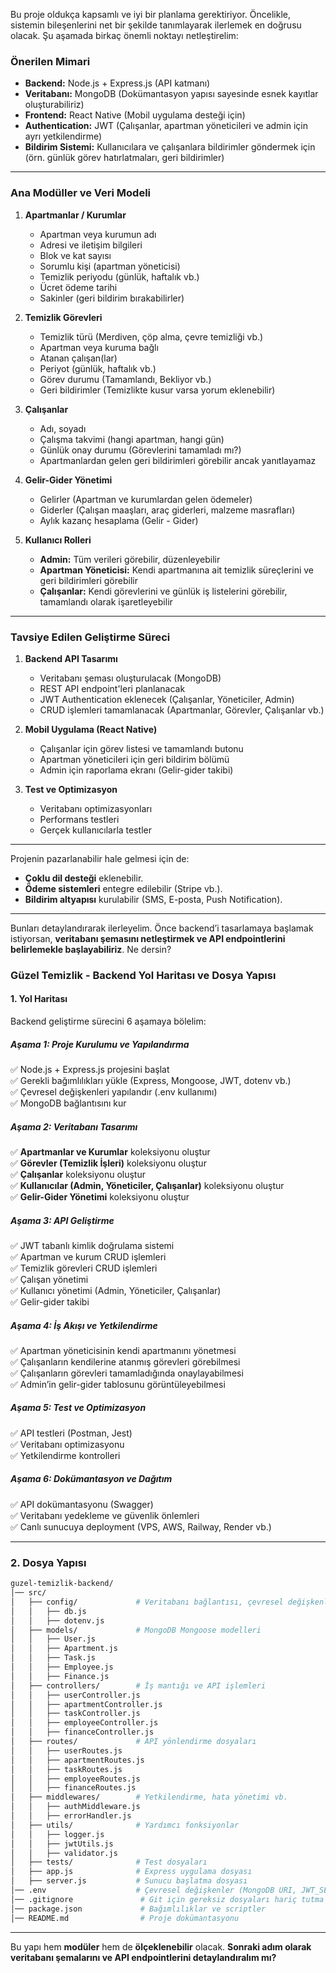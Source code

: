 Bu proje oldukça kapsamlı ve iyi bir planlama gerektiriyor. Öncelikle, sistemin bileşenlerini net bir şekilde tanımlayarak ilerlemek en doğrusu olacak. Şu aşamada birkaç önemli noktayı netleştirelim:

### **Önerilen Mimari**
- **Backend:** Node.js + Express.js (API katmanı)
- **Veritabanı:** MongoDB (Dokümantasyon yapısı sayesinde esnek kayıtlar oluşturabiliriz)
- **Frontend:** React Native (Mobil uygulama desteği için)
- **Authentication:** JWT (Çalışanlar, apartman yöneticileri ve admin için ayrı yetkilendirme)
- **Bildirim Sistemi:** Kullanıcılara ve çalışanlara bildirimler göndermek için (örn. günlük görev hatırlatmaları, geri bildirimler)

---

### **Ana Modüller ve Veri Modeli**
1. **Apartmanlar / Kurumlar**
   - Apartman veya kurumun adı
   - Adresi ve iletişim bilgileri
   - Blok ve kat sayısı
   - Sorumlu kişi (apartman yöneticisi)
   - Temizlik periyodu (günlük, haftalık vb.)
   - Ücret ödeme tarihi
   - Sakinler (geri bildirim bırakabilirler)

2. **Temizlik Görevleri**
   - Temizlik türü (Merdiven, çöp alma, çevre temizliği vb.)
   - Apartman veya kuruma bağlı
   - Atanan çalışan(lar)
   - Periyot (günlük, haftalık vb.)
   - Görev durumu (Tamamlandı, Bekliyor vb.)
   - Geri bildirimler (Temizlikte kusur varsa yorum eklenebilir)

3. **Çalışanlar**
   - Adı, soyadı
   - Çalışma takvimi (hangi apartman, hangi gün)
   - Günlük onay durumu (Görevlerini tamamladı mı?)
   - Apartmanlardan gelen geri bildirimleri görebilir ancak yanıtlayamaz

4. **Gelir-Gider Yönetimi**
   - Gelirler (Apartman ve kurumlardan gelen ödemeler)
   - Giderler (Çalışan maaşları, araç giderleri, malzeme masrafları)
   - Aylık kazanç hesaplama (Gelir - Gider)

5. **Kullanıcı Rolleri**
   - **Admin:** Tüm verileri görebilir, düzenleyebilir
   - **Apartman Yöneticisi:** Kendi apartmanına ait temizlik süreçlerini ve geri bildirimleri görebilir
   - **Çalışanlar:** Kendi görevlerini ve günlük iş listelerini görebilir, tamamlandı olarak işaretleyebilir

---

### **Tavsiye Edilen Geliştirme Süreci**
1. **Backend API Tasarımı**
   - Veritabanı şeması oluşturulacak (MongoDB)
   - REST API endpoint'leri planlanacak
   - JWT Authentication eklenecek (Çalışanlar, Yöneticiler, Admin)
   - CRUD işlemleri tamamlanacak (Apartmanlar, Görevler, Çalışanlar vb.)

2. **Mobil Uygulama (React Native)**
   - Çalışanlar için görev listesi ve tamamlandı butonu
   - Apartman yöneticileri için geri bildirim bölümü
   - Admin için raporlama ekranı (Gelir-gider takibi)

3. **Test ve Optimizasyon**
   - Veritabanı optimizasyonları
   - Performans testleri
   - Gerçek kullanıcılarla testler

---

Projenin pazarlanabilir hale gelmesi için de:
- **Çoklu dil desteği** eklenebilir.
- **Ödeme sistemleri** entegre edilebilir (Stripe vb.).
- **Bildirim altyapısı** kurulabilir (SMS, E-posta, Push Notification).

---

Bunları detaylandırarak ilerleyelim. Önce backend’i tasarlamaya başlamak istiyorsan, **veritabanı şemasını netleştirmek ve API endpointlerini belirlemekle başlayabiliriz**. Ne dersin?

### **Güzel Temizlik - Backend Yol Haritası ve Dosya Yapısı**  

#### **1. Yol Haritası**  
Backend geliştirme sürecini 6 aşamaya bölelim:

##### **Aşama 1: Proje Kurulumu ve Yapılandırma**  
✅ Node.js + Express.js projesini başlat  
✅ Gerekli bağımlılıkları yükle (Express, Mongoose, JWT, dotenv vb.)  
✅ Çevresel değişkenleri yapılandır (.env kullanımı)  
✅ MongoDB bağlantısını kur  

##### **Aşama 2: Veritabanı Tasarımı**  
✅ **Apartmanlar ve Kurumlar** koleksiyonu oluştur  
✅ **Görevler (Temizlik İşleri)** koleksiyonu oluştur  
✅ **Çalışanlar** koleksiyonu oluştur  
✅ **Kullanıcılar (Admin, Yöneticiler, Çalışanlar)** koleksiyonu oluştur  
✅ **Gelir-Gider Yönetimi** koleksiyonu oluştur  

##### **Aşama 3: API Geliştirme**  
✅ JWT tabanlı kimlik doğrulama sistemi  
✅ Apartman ve kurum CRUD işlemleri  
✅ Temizlik görevleri CRUD işlemleri  
✅ Çalışan yönetimi  
✅ Kullanıcı yönetimi (Admin, Yöneticiler, Çalışanlar)  
✅ Gelir-gider takibi  

##### **Aşama 4: İş Akışı ve Yetkilendirme**  
✅ Apartman yöneticisinin kendi apartmanını yönetmesi  
✅ Çalışanların kendilerine atanmış görevleri görebilmesi  
✅ Çalışanların görevleri tamamladığında onaylayabilmesi  
✅ Admin’in gelir-gider tablosunu görüntüleyebilmesi  

##### **Aşama 5: Test ve Optimizasyon**  
✅ API testleri (Postman, Jest)  
✅ Veritabanı optimizasyonu  
✅ Yetkilendirme kontrolleri  

##### **Aşama 6: Dokümantasyon ve Dağıtım**  
✅ API dokümantasyonu (Swagger)  
✅ Veritabanı yedekleme ve güvenlik önlemleri  
✅ Canlı sunucuya deployment (VPS, AWS, Railway, Render vb.)  

---

### **2. Dosya Yapısı**  

```bash
guzel-temizlik-backend/
│── src/
│   ├── config/             # Veritabanı bağlantısı, çevresel değişkenler
│   │   ├── db.js
│   │   ├── dotenv.js
│   ├── models/             # MongoDB Mongoose modelleri
│   │   ├── User.js
│   │   ├── Apartment.js
│   │   ├── Task.js
│   │   ├── Employee.js
│   │   ├── Finance.js
│   ├── controllers/        # İş mantığı ve API işlemleri
│   │   ├── userController.js
│   │   ├── apartmentController.js
│   │   ├── taskController.js
│   │   ├── employeeController.js
│   │   ├── financeController.js
│   ├── routes/             # API yönlendirme dosyaları
│   │   ├── userRoutes.js
│   │   ├── apartmentRoutes.js
│   │   ├── taskRoutes.js
│   │   ├── employeeRoutes.js
│   │   ├── financeRoutes.js
│   ├── middlewares/        # Yetkilendirme, hata yönetimi vb.
│   │   ├── authMiddleware.js
│   │   ├── errorHandler.js
│   ├── utils/              # Yardımcı fonksiyonlar
│   │   ├── logger.js
│   │   ├── jwtUtils.js
│   │   ├── validator.js
│   ├── tests/              # Test dosyaları
│   ├── app.js              # Express uygulama dosyası
│   ├── server.js           # Sunucu başlatma dosyası
│── .env                    # Çevresel değişkenler (MongoDB URI, JWT_SECRET vb.)
│── .gitignore               # Git için gereksiz dosyaları hariç tutma
│── package.json             # Bağımlılıklar ve scriptler
│── README.md                # Proje dokümantasyonu
```

---

Bu yapı hem **modüler** hem de **ölçeklenebilir** olacak. **Sonraki adım olarak veritabanı şemalarını ve API endpointlerini detaylandıralım mı?**